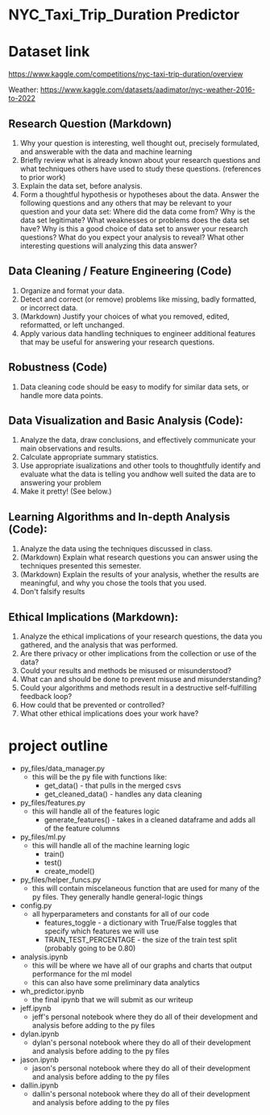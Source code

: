 # NYC_Taxi_Trip_Duration Predictor

# Dataset link

https://www.kaggle.com/competitions/nyc-taxi-trip-duration/overview

Weather:
https://www.kaggle.com/datasets/aadimator/nyc-weather-2016-to-2022

## Research Question (Markdown)
1. Why your question is interesting, well thought out, precisely formulated, and answerable with the data and machine learning
2. Briefly review what is already known about your research questions and what techniques others have used to study these questions. (references to prior work)
3. Explain the data set, before analysis.
4. Form a thoughtful hypothesis or hypotheses about the data. Answer the following questions and any others that may be relevant to your question and your data set:
Where did the data come from?
Why is the data set legitimate? What weaknesses or problems does the data set have?
Why is this a good choice of data set to answer your research questions?
What do you expect your analysis to reveal?
What other interesting questions will analyzing this data answer?

## Data Cleaning / Feature Engineering (Code)
1. Organize and format your data.
2. Detect and correct (or remove) problems like missing, badly formatted, or incorrect data.
3. (Markdown) Justify your choices of what you removed, edited, reformatted, or left unchanged.
4. Apply various data handling techniques to engineer additional features that may be useful for answering your research questions.

## Robustness (Code)
1. Data cleaning code should be easy to modify for similar data sets, or handle more data points.

## Data Visualization and Basic Analysis (Code): 
1. Analyze the data, draw conclusions, and effectively communicate your main observations and results.
2. Calculate appropriate summary statistics.
3. Use appropriate isualizations and other tools to thoughtfully identify and evaluate what the data is telling you andhow well suited the data are to answering your problem
4. Make it pretty! (See below.)

## Learning Algorithms and In-depth Analysis (Code): 
1. Analyze the data using the techniques discussed in class.
2. (Markdown) Explain what research questions you can answer using the techniques presented this semester.
3. (Markdown) Explain the results of your analysis, whether the results are meaningful, and why you chose the tools that you used.
4. Don't falsify results

## Ethical Implications (Markdown): 
1. Analyze the ethical implications of your research questions, the data you gathered, and the analysis that was performed.
2. Are there privacy or other implications from the collection or use of the data?
3. Could your results and methods be misused or misunderstood?
4. What can and should be done to prevent misuse and misunderstanding?
5. Could your algorithms and methods result in a destructive self-fulfilling feedback loop?
6. How could that be prevented or controlled?
7. What other ethical implications does your work have?


# project outline

* py_files/data_manager.py
    * this will be the py file with functions like:
        * get_data() - that pulls in the merged csvs
        * get_cleaned_data() - handles any data cleaning
* py_files/features.py
    * this will handle all of the features logic
        * generate_features() - takes in a cleaned dataframe and adds all of the feature columns
* py_files/ml.py
    * this will handle all of the machine learning logic
        * train()
        * test()
        * create_model()
* py_files/helper_funcs.py
    * this will contain miscelaneous function that are used for many of the py files. They generally handle general-logic things
* config.py
    * all hyperparameters and constants for all of our code
        * features_toggle - a dictionary with True/False toggles that specify which features we will use
        * TRAIN_TEST_PERCENTAGE - the size of the train test split (probably going to be 0.80)
* analysis.ipynb
    * this will be where we have all of our graphs and charts that output performance for the ml model
    * this can also have some preliminary data analytics
* wh_predictor.ipynb
    * the final ipynb that we will submit as our writeup
* jeff.ipynb
    * jeff's personal notebook where they do all of their development and analysis before adding to the py files
* dylan.ipynb
    * dylan's personal notebook where they do all of their development and analysis before adding to the py files
* jason.ipynb
    * jason's personal notebook where they do all of their development and analysis before adding to the py files
* dallin.ipynb
    * dallin's personal notebook where they do all of their development and analysis before adding to the py files
